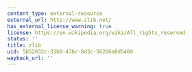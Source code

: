 ```yaml
---
content_type: external-resource
external_url: http://www.zlib.net/
has_external_license_warning: true
license: https://en.wikipedia.org/wiki/All_rights_reserved
status: ''
title: zlib
uid: 5b52032c-33b8-476c-8d3c-56266a8d540d
wayback_url: ''
---
```

